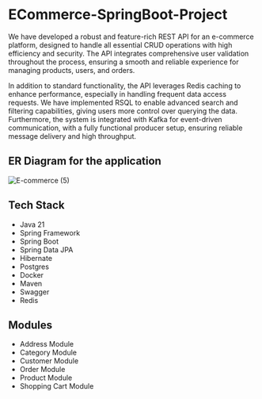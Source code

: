 # ECommerce-SpringBoot-Project
We have developed a robust and feature-rich REST API for an e-commerce platform, designed to handle all essential CRUD operations with high efficiency and security. The API integrates comprehensive user validation throughout the process, ensuring a smooth and reliable experience for managing products, users, and orders.

In addition to standard functionality, the API leverages Redis caching to enhance performance, especially in handling frequent data access requests. We have implemented RSQL to enable advanced search and filtering capabilities, giving users more control over querying the data. Furthermore, the system is integrated with Kafka for event-driven communication, with a fully functional producer setup, ensuring reliable message delivery and high throughput.

## ER Diagram for the application
![E-commerce (5)](https://github.com/user-attachments/assets/8b4becf1-f883-484e-a39c-c4cda1f01477)



## Tech Stack

* Java 21
* Spring Framework
* Spring Boot
* Spring Data JPA
* Hibernate
* Postgres
* Docker
* Maven
* Swagger
* Redis
  

## Modules

* Address Module
* Category Module
* Customer Module
* Order Module
* Product Module
* Shopping Cart Module



